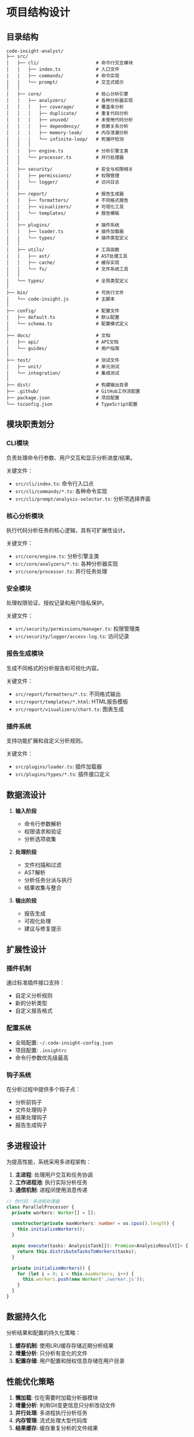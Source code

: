 # 项目结构设计

## 目录结构

```
code-insight-analyst/
├── src/
│   ├── cli/                     # 命令行交互模块
│   │   ├── index.ts             # 入口文件
│   │   ├── commands/            # 命令实现
│   │   └── prompt/              # 交互式提示
│   │
│   ├── core/                    # 核心分析引擎
│   │   ├── analyzers/           # 各种分析器实现
│   │   │   ├── coverage/        # 覆盖率分析
│   │   │   ├── duplicate/       # 重复代码分析
│   │   │   ├── unused/          # 未使用代码分析
│   │   │   ├── dependency/      # 依赖关系分析
│   │   │   ├── memory-leak/     # 内存泄漏分析
│   │   │   └── infinite-loop/   # 死循环检测
│   │   │
│   │   ├── engine.ts            # 分析引擎主类
│   │   └── processor.ts         # 并行处理器
│   │
│   ├── security/                # 安全与权限相关
│   │   ├── permissions/         # 权限管理
│   │   └── logger/              # 访问日志
│   │
│   ├── report/                  # 报告生成器
│   │   ├── formatters/          # 不同格式报告
│   │   ├── visualizers/         # 可视化工具
│   │   └── templates/           # 报告模板
│   │
│   ├── plugins/                 # 插件系统
│   │   ├── loader.ts            # 插件加载器
│   │   └── types/               # 插件类型定义
│   │
│   ├── utils/                   # 工具函数
│   │   ├── ast/                 # AST处理工具
│   │   ├── cache/               # 缓存实现
│   │   └── fs/                  # 文件系统工具
│   │
│   └── types/                   # 全局类型定义
│
├── bin/                         # 可执行文件
│   └── code-insight.js          # 主脚本
│
├── config/                      # 配置文件
│   ├── default.ts               # 默认配置
│   └── schema.ts                # 配置模式定义
│
├── docs/                        # 文档
│   ├── api/                     # API文档
│   └── guides/                  # 用户指南
│
├── test/                        # 测试文件
│   ├── unit/                    # 单元测试
│   └── integration/             # 集成测试
│
├── dist/                        # 构建输出目录
├── .github/                     # GitHub工作流配置
├── package.json                 # 项目配置
└── tsconfig.json                # TypeScript配置
```

## 模块职责划分

### CLI模块

负责处理命令行参数、用户交互和显示分析进度/结果。

关键文件：

- `src/cli/index.ts`: 命令行入口点
- `src/cli/commands/*.ts`: 各种命令实现
- `src/cli/prompt/analysis-selector.ts`: 分析项选择界面

### 核心分析模块

执行代码分析任务的核心逻辑，具有可扩展性设计。

关键文件：

- `src/core/engine.ts`: 分析引擎主类
- `src/core/analyzers/*.ts`: 各种分析器实现
- `src/core/processor.ts`: 并行任务处理

### 安全模块

处理权限验证、授权记录和用户隐私保护。

关键文件：

- `src/security/permissions/manager.ts`: 权限管理类
- `src/security/logger/access-log.ts`: 访问记录

### 报告生成模块

生成不同格式的分析报告和可视化内容。

关键文件：

- `src/report/formatters/*.ts`: 不同格式输出
- `src/report/templates/*.html`: HTML报告模板
- `src/report/visualizers/chart.ts`: 图表生成

### 插件系统

支持功能扩展和自定义分析规则。

关键文件：

- `src/plugins/loader.ts`: 插件加载器
- `src/plugins/types/*.ts`: 插件接口定义

## 数据流设计

1. **输入阶段**
   - 命令行参数解析
   - 权限请求和验证
   - 分析选项收集

2. **处理阶段**
   - 文件扫描和过滤
   - AST解析
   - 分析任务分派与执行
   - 结果收集与整合

3. **输出阶段**
   - 报告生成
   - 可视化处理
   - 建议与修复提示

## 扩展性设计

### 插件机制

通过标准插件接口支持：

- 自定义分析规则
- 新的分析类型
- 自定义报告格式

### 配置系统

- 全局配置: `~/.code-insight-config.json`
- 项目配置: `.insightrc`
- 命令行参数优先级最高

### 钩子系统

在分析过程中提供多个钩子点：

- 分析前钩子
- 文件处理钩子
- 结果处理钩子
- 报告生成钩子

## 多进程设计

为提高性能，系统采用多进程架构：

1. **主进程**: 处理用户交互和任务协调
2. **工作进程池**: 执行实际分析任务
3. **通信机制**: 进程间使用消息传递

```typescript
// 伪代码：多进程处理器
class ParallelProcessor {
  private workers: Worker[] = [];

  constructor(private maxWorkers: number = os.cpus().length) {
    this.initializeWorkers();
  }

  async execute(tasks: AnalysisTask[]): Promise<AnalysisResult[]> {
    return this.distributeTasksToWorkers(tasks);
  }

  private initializeWorkers() {
    for (let i = 0; i < this.maxWorkers; i++) {
      this.workers.push(new Worker('./worker.js'));
    }
  }
}
```

## 数据持久化

分析结果和配置的持久化策略：

1. **缓存机制**: 使用LRU缓存存储近期分析结果
2. **增量分析**: 只分析有变化的文件
3. **配置存储**: 用户配置和授权信息存储在用户目录

## 性能优化策略

1. **懒加载**: 仅在需要时加载分析器模块
2. **增量分析**: 利用Git变更信息只分析改动文件
3. **并行处理**: 多进程执行分析任务
4. **内存管理**: 流式处理大型代码库
5. **结果缓存**: 缓存重复分析的文件结果
